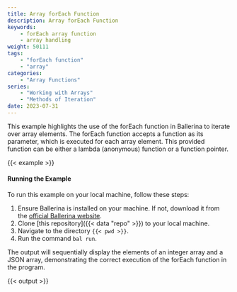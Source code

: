```yaml
---
title: Array forEach Function
description: Array forEach Function
keywords:
    - forEach array function
    - array handling 
weight: 50111
tags:
    - "forEach function"
    - "array"
categories:
    - "Array Functions"
series:
    - "Working with Arrays"
    - "Methods of Iteration"
date: 2023-07-31
---
```


This example highlights the use of the forEach function in Ballerina to iterate over array elements. The forEach function accepts a function as its parameter, which is executed for each array element. This provided function can be either a lambda (anonymous) function or a function pointer.

<!--more-->

{{< example >}}

#### Running the Example

To run this example on your local machine, follow these steps:

1. Ensure Ballerina is installed on your machine. If not, download it from the [official Ballerina website](https://ballerina.io).
2. Clone [this repository]({{< data "repo" >}}) to your local machine.
3. Navigate to the directory `{{< pwd >}}`.
4. Run the command `bal run`. 

The output will sequentially display the elements of an integer array and a JSON array, demonstrating the correct execution of the forEach function in the program.

{{< output >}}